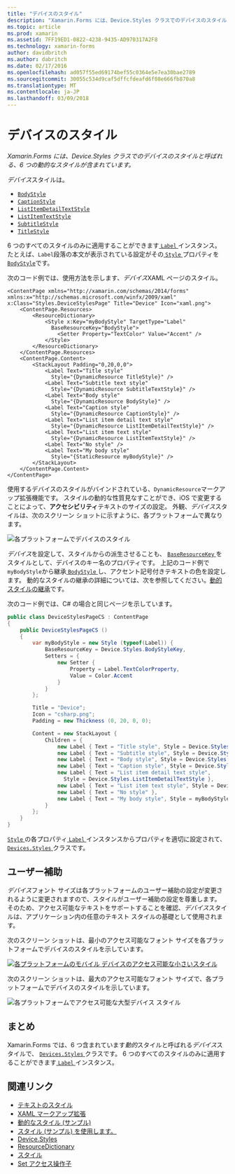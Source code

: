 ```yaml
---
title: "デバイスのスタイル"
description: "Xamarin.Forms には、Device.Styles クラスでのデバイスのスタイルと呼ばれる、6 つの動的なスタイルが含まれています。"
ms.topic: article
ms.prod: xamarin
ms.assetid: 7FF19ED1-0822-4238-9435-AD970317A2F8
ms.technology: xamarin-forms
author: davidbritch
ms.author: dabritch
ms.date: 02/17/2016
ms.openlocfilehash: ad057f55ed69174bef55c0364e5e7ea30bae2789
ms.sourcegitcommit: 30055c534d9caf5dffcfdeafd6f08e666fb870a8
ms.translationtype: MT
ms.contentlocale: ja-JP
ms.lasthandoff: 03/09/2018
---
```

# <a name="device-styles"></a>デバイスのスタイル

_Xamarin.Forms には、Device.Styles クラスでのデバイスのスタイルと呼ばれる、6 つの動的なスタイルが含まれています。_

*デバイス*スタイルは。

- [`BodyStyle`](https://developer.xamarin.com/api/field/Xamarin.Forms.Device+Styles.BodyStyle/)
- [`CaptionStyle`](https://developer.xamarin.com/api/field/Xamarin.Forms.Device+Styles.CaptionStyle/)
- [`ListItemDetailTextStyle`](https://developer.xamarin.com/api/field/Xamarin.Forms.Device+Styles.ListItemDetailTextStyle/)
- [`ListItemTextStyle`](https://developer.xamarin.com/api/field/Xamarin.Forms.Device+Styles.ListItemTextStyle/)
- [`SubtitleStyle`](https://developer.xamarin.com/api/field/Xamarin.Forms.Device+Styles.SubtitleStyle/)
- [`TitleStyle`](https://developer.xamarin.com/api/field/Xamarin.Forms.Device+Styles.TitleStyle/)

6 つのすべてのスタイルのみに適用することができます[ `Label` ](https://developer.xamarin.com/api/type/Xamarin.Forms.Label/)インスタンス。 たとえば、`Label`段落の本文が表示されている設定がその[ `Style` ](https://developer.xamarin.com/api/property/Xamarin.Forms.VisualElement.Style/)プロパティを[ `BodyStyle`](https://developer.xamarin.com/api/field/Xamarin.Forms.Device+Styles.BodyStyle/)です。

次のコード例では、使用方法を示します、*デバイス*XAML ページのスタイル。

```xaml
<ContentPage xmlns="http://xamarin.com/schemas/2014/forms" xmlns:x="http://schemas.microsoft.com/winfx/2009/xaml" x:Class="Styles.DeviceStylesPage" Title="Device" Icon="xaml.png">
    <ContentPage.Resources>
        <ResourceDictionary>
            <Style x:Key="myBodyStyle" TargetType="Label"
              BaseResourceKey="BodyStyle">
                <Setter Property="TextColor" Value="Accent" />
            </Style>
        </ResourceDictionary>
    </ContentPage.Resources>
    <ContentPage.Content>
        <StackLayout Padding="0,20,0,0">
            <Label Text="Title style"
              Style="{DynamicResource TitleStyle}" />
            <Label Text="Subtitle text style"
              Style="{DynamicResource SubtitleTextStyle}" />
            <Label Text="Body style"
              Style="{DynamicResource BodyStyle}" />
            <Label Text="Caption style"
              Style="{DynamicResource CaptionStyle}" />
            <Label Text="List item detail text style"
              Style="{DynamicResource ListItemDetailTextStyle}" />
            <Label Text="List item text style"
              Style="{DynamicResource ListItemTextStyle}" />
            <Label Text="No style" />
            <Label Text="My body style"
              Style="{StaticResource myBodyStyle}" />
        </StackLayout>
    </ContentPage.Content>
</ContentPage>
```

使用するデバイスのスタイルがバインドされている、`DynamicResource`マークアップ拡張機能です。 スタイルの動的な性質見なすことができ、iOS で変更することによって、**アクセシビリティ**テキストのサイズの設定。 外観、*デバイス*スタイルは、次のスクリーン ショットに示すように、各プラットフォームで異なります。

![](device-images/device-styles.png "各プラットフォームでデバイスのスタイル")

*デバイス*を設定して、スタイルからの派生させることも、 [ `BaseResourceKey` ](https://developer.xamarin.com/api/property/Xamarin.Forms.Style.BaseResourceKey/)をスタイルとして、デバイスのキー名のプロパティです。 上記のコード例で`myBodyStyle`から継承[ `BodyStyle` ](https://developer.xamarin.com/api/field/Xamarin.Forms.Device+Styles.BodyStyle/)し、アクセント記号付きテキストの色を設定します。 動的なスタイルの継承の詳細については、次を参照してください。[動的スタイルの継承](~/xamarin-forms/user-interface/styles/dynamic.md#dynamic-style-inheritance)です。

次のコード例では、C# の場合と同じページを示しています。

```csharp
public class DeviceStylesPageCS : ContentPage
{
    public DeviceStylesPageCS ()
    {
        var myBodyStyle = new Style (typeof(Label)) {
            BaseResourceKey = Device.Styles.BodyStyleKey,
            Setters = {
                new Setter {
                    Property = Label.TextColorProperty,
                    Value = Color.Accent
                }
            }
        };

        Title = "Device";
        Icon = "csharp.png";
        Padding = new Thickness (0, 20, 0, 0);

        Content = new StackLayout {
            Children = {
                new Label { Text = "Title style", Style = Device.Styles.TitleStyle },
                new Label { Text = "Subtitle style", Style = Device.Styles.SubtitleStyle },
                new Label { Text = "Body style", Style = Device.Styles.BodyStyle },
                new Label { Text = "Caption style", Style = Device.Styles.CaptionStyle },
                new Label { Text = "List item detail text style",
                  Style = Device.Styles.ListItemDetailTextStyle },
                new Label { Text = "List item text style", Style = Device.Styles.ListItemTextStyle },
                new Label { Text = "No style" },
                new Label { Text = "My body style", Style = myBodyStyle }
            }
        };
    }
}
```

[ `Style` ](https://developer.xamarin.com/api/property/Xamarin.Forms.VisualElement.Style/)の各プロパティ[ `Label` ](https://developer.xamarin.com/api/type/Xamarin.Forms.Label/)インスタンスからプロパティを適切に設定されて、 [ `Devices.Styles` ](https://developer.xamarin.com/api/type/Xamarin.Forms.Device+Styles/)クラスです。

## <a name="accessibility"></a>ユーザー補助

*デバイス*フォント サイズは各プラットフォームのユーザー補助の設定が変更されるように変更されますので、スタイルがユーザー補助の設定を尊重します。 そのため、アクセス可能なテキストをサポートすることを確認、*デバイス*スタイルは、アプリケーション内の任意のテキスト スタイルの基礎として使用されます。

次のスクリーン ショットは、最小のアクセス可能なフォント サイズを各プラットフォームでデバイスのスタイルを示しています。

[![](device-images/minimum-size.png "各プラットフォームのモバイル デバイスのアクセス可能な小さいスタイル")](device-images/minimum-size-large.png#lightbox "各プラットフォームのモバイル デバイスのアクセス可能な小さいスタイル")

次のスクリーン ショットは、最大のアクセス可能なフォント サイズで、各プラットフォームでデバイスのスタイルを示しています。

![](device-images/maximum-size.png "各プラットフォームでアクセス可能な大型デバイス スタイル")

## <a name="summary"></a>まとめ

Xamarin.Forms では、6 つ含まれています*動的*スタイルと呼ばれる*デバイス*スタイルで、 [ `Devices.Styles` ](https://developer.xamarin.com/api/type/Xamarin.Forms.Device+Styles/)クラスです。 6 つのすべてのスタイルのみに適用することができます[ `Label` ](https://developer.xamarin.com/api/type/Xamarin.Forms.Label/)インスタンス。


## <a name="related-links"></a>関連リンク

- [テキストのスタイル](~/xamarin-forms/user-interface/text/styles.md)
- [XAML マークアップ拡張](~/xamarin-forms/xaml/xaml-basics/xaml-markup-extensions.md)
- [動的なスタイル (サンプル)](https://developer.xamarin.com/samples/xamarin-forms/UserInterface/Styles/DynamicStyles/)
- [スタイル (サンプル) を使用します。](https://developer.xamarin.com/samples/xamarin-forms/WorkingWithStyles/)
- [Device.Styles](https://developer.xamarin.com/api/type/Xamarin.Forms.Device+Styles/)
- [ResourceDictionary](https://developer.xamarin.com/api/type/Xamarin.Forms.ResourceDictionary/)
- [スタイル](https://developer.xamarin.com/api/type/Xamarin.Forms.Style/)
- [Set アクセス操作子](https://developer.xamarin.com/api/type/Xamarin.Forms.Setter/)

